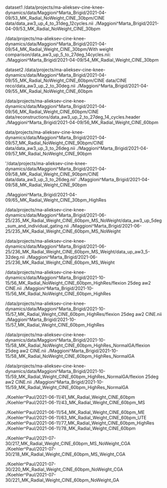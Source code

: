 dataset1
/data/projects/ma-alieksev-cine-knee-dynamics/data/Maggioni^Marta_Brigid/2021-04-09/53_MK_Radial_NoWeight_CINE_30bpm/CINE data/data_aw3_up_4_to_31deg_12cycles.nii
./Maggioni^Marta_Brigid/2021-04-09/53_MK_Radial_NoWeight_CINE_30bpm

/data/projects/ma-alieksev-cine-knee-dynamics/data/Maggioni^Marta_Brigid/2021-04-09/54_MK_Radial_Weight_CINE_30bpm/With weight comparison/data_aw3_up_5_to_27deg_14cycles.nii: 
./Maggioni^Marta_Brigid/2021-04-09/54_MK_Radial_Weight_CINE_30bpm 

dataset2
/data/projects/ma-alieksev-cine-knee-dynamics/data/Maggioni^Marta_Brigid/2021-04-09/55_MK_Radial_NoWeight_CINE_60bpm/CINE data/CINE reco/data_aw3_up_2_to_30deg.nii
./Maggioni^Marta_Brigid/2021-04-09/55_MK_Radial_NoWeight_CINE_60bpm

/data/projects/ma-alieksev-cine-knee-dynamics/data/Maggioni^Marta_Brigid/2021-04-09/56_MK_Radial_Weight_CINE_60bpm/CINE data/reconstructions/data_aw3_up_2_to_27deg_14_cycles.header
./Maggioni^Marta_Brigid/2021-04-09/56_MK_Radial_Weight_CINE_60bpm

data/projects/ma-alieksev-cine-knee-dynamics/data/Maggioni^Marta_Brigid/2021-04-09/57_MK_Radial_NoWeight_CINE_90bpm/CINE data/data_aw3_up_3_to_26deg.nii
./Maggioni^Marta_Brigid/2021-04-09/57_MK_Radial_NoWeight_CINE_90bpm

'/data/projects/ma-alieksev-cine-knee-dynamics/data/Maggioni^Marta_Brigid/2021-04-09/58_MK_Radial_Weight_CINE_90bpm/CINE data/data_aw3_up_3_to_26deg.nii'
./Maggioni^Marta_Brigid/2021-04-09/58_MK_Radial_Weight_CINE_90bpm


./Maggioni^Marta_Brigid/2021-04-09/65_MK_Radial_Weight_CINE_30bpm_HighRes

/data/projects/ma-alieksev-cine-knee-dynamics/data/Maggioni^Marta_Brigid/2021-06-25/235_MK_Radial_Weight_CINE_60bpm_MS_NoWeight/data_aw3_up_5deg_sum_and_individual_gating.nii
./Maggioni^Marta_Brigid/2021-06-25/235_MK_Radial_Weight_CINE_60bpm_MS_NoWeight

/data/projects/ma-alieksev-cine-knee-dynamics/data/Maggioni^Marta_Brigid/2021-06-25/236_MK_Radial_Weight_CINE_60bpm_MS_Weight/data_up_aw3_5-32deg.nii
./Maggioni^Marta_Brigid/2021-06-25/236_MK_Radial_Weight_CINE_60bpm_MS_Weight

/data/projects/ma-alieksev-cine-knee-dynamics/data/Maggioni^Marta_Brigid/2021-10-15/56_MK_Radial_NoWeight_CINE_60bpm_HighRes/flexion 25deg aw2 CINE.nii
./Maggioni^Marta_Brigid/2021-10-15/56_MK_Radial_NoWeight_CINE_60bpm_HighRes

/data/projects/ma-alieksev-cine-knee-dynamics/data/Maggioni^Marta_Brigid/2021-10-15/57_MK_Radial_Weight_CINE_60bpm_HighRes/flexion 25deg aw2 CINE.nii
./Maggioni^Marta_Brigid/2021-10-15/57_MK_Radial_Weight_CINE_60bpm_HighRes

/data/projects/ma-alieksev-cine-knee-dynamics/data/Maggioni^Marta_Brigid/2021-10-15/58_MK_Radial_NoWeight_CINE_60bpm_HighRes_NormalGA/flexion 25deg aw2 CINE.nii
./Maggioni^Marta_Brigid/2021-10-15/58_MK_Radial_NoWeight_CINE_60bpm_HighRes_NormalGA

/data/projects/ma-alieksev-cine-knee-dynamics/data/Maggioni^Marta_Brigid/2021-10-15/59_MK_Radial_Weight_CINE_60bpm_HighRes_NormalGA/flexion 25deg aw2 CINE.nii
./Maggioni^Marta_Brigid/2021-10-15/59_MK_Radial_Weight_CINE_60bpm_HighRes_NormalGA


./Koehler^Paul/2021-06-11/41_MK_Radial_Weight_CINE_60bpm
./Koehler^Paul/2021-06-11/43_MK_Radial_Weight_CINE_60bpm_MS

./Koehler^Paul/2021-06-11/54_MK_Radial_Weight_CINE_60bpm_ME
./Koehler^Paul/2021-06-11/63_MK_Radial_Weight_CINE_60bpm_UTE
./Koehler^Paul/2021-06-11/77_MK_Radial_Weight_CINE_60bpm_HighRes
./Koehler^Paul/2021-06-11/78_MK_Radial_Weight_CINE_60bpm

./Koehler^Paul/2021-07-30/217_MK_Radial_Weight_CINE_60bpm_MS_NoWeight_CGA
./Koehler^Paul/2021-07-30/218_MK_Radial_Weight_CINE_60bpm_MS_Weight_CGA

./Koehler^Paul/2021-07-30/220_MK_Radial_Weight_CINE_60bpm_NoWeight_CGA
./Koehler^Paul/2021-07-30/221_MK_Radial_Weight_CINE_60bpm_NoWeight_GA


